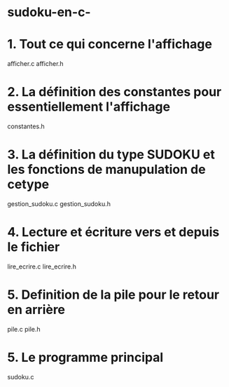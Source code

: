 # sudoku-en-c-
# 1. Tout ce qui concerne l'affichage
afficher.c
afficher.h

# 2. La définition des constantes pour essentiellement l'affichage
constantes.h

# 3. La définition du type SUDOKU et les fonctions de manupulation de cetype
gestion_sudoku.c
gestion_sudoku.h

# 4. Lecture et écriture vers et depuis le fichier
lire_ecrire.c
lire_ecrire.h

# 5. Definition de la pile pour le retour en arrière
pile.c
pile.h

# 5. Le programme principal
sudoku.c
